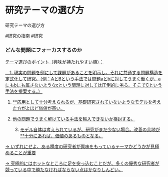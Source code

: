 # 研究テーマの選び方
研究テーマの選び方

#研究の指南 #研究



### どんな問題にフォーカスするのか

<u>テーマ選びのポイント（興味が持たれやすい順）： 

　1. 現実の問題を例にして課題があることを明示し、それに共通する問題構造を定式化して研究。（例：AとBという手法では問題aとbに対してうまく働くが、aにもbにも属さないようなcという問題に対しては圧倒的に劣る。そこでCという手法を提案する。）

 1. **応用として十分考えられるが、基礎研究されていないようなモデルを考えた方がよほど価値が高い。

 2. 他の問題でうまく解けている手法を輸入できないか検討する。	

	3. モデル自体は考えられているが、研究がまだ少ない場合。改善の余地が**十分にあれば、価値のあるものとなる。

→ いずれにせよ、ある程度の研究者が興味をもっているテーマかどうかが見極めることが重要

→ 究極的にはホットなところに足を突っ込むことだが、多くの優秀な研究者が競っている中で勝たなければならない点はかなりしんどい。




